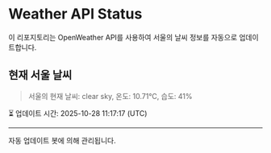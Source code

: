 
# Weather API Status

이 리포지토리는 OpenWeather API를 사용하여 서울의 날씨 정보를 자동으로 업데이트합니다.

## 현재 서울 날씨
> 서울의 현재 날씨: clear sky, 온도: 10.71°C, 습도: 41%

⏳ 업데이트 시간: 2025-10-28 11:17:17 (UTC)

---
자동 업데이트 봇에 의해 관리됩니다.
